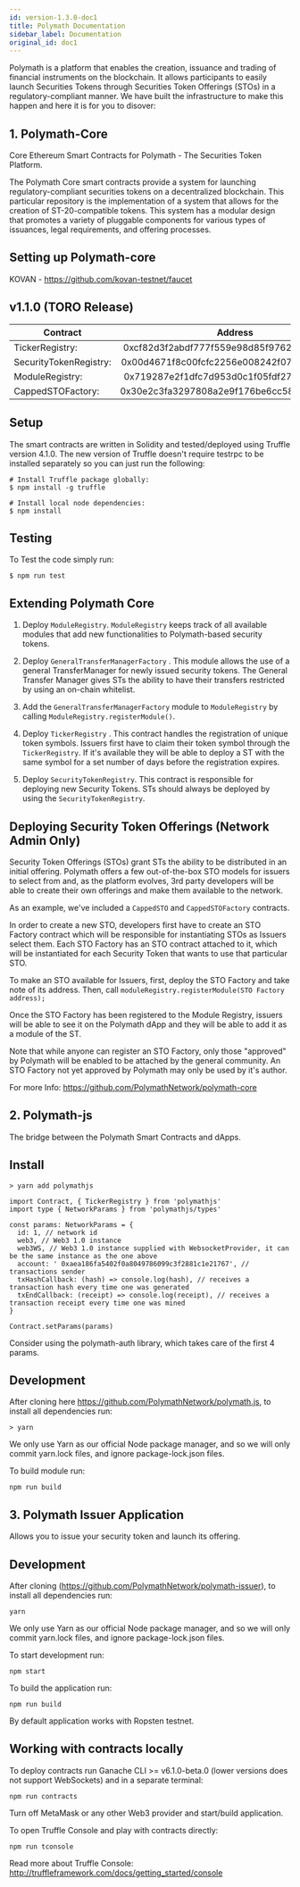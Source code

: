 ```yaml
---
id: version-1.3.0-doc1
title: Polymath Documentation
sidebar_label: Documentation
original_id: doc1
---
```

Polymath is a platform that enables the creation, issuance and trading of financial instruments on the blockchain. It allows participants to easily launch Securities Tokens through Securities Token Offerings (STOs) in a regulatory-compliant manner. We have built the infrastructure to make this happen and here it is for you to disover:

## 1. Polymath-Core 

Core Ethereum Smart Contracts for Polymath - The Securities Token Platform.

The Polymath Core smart contracts provide a system for launching regulatory-compliant securities tokens on a decentralized blockchain. This particular repository is the implementation of a system that allows for the creation of ST-20-compatible tokens. This system has a modular design that promotes a variety of pluggable components for various types of issuances, legal requirements, and offering processes.

## Setting up Polymath-core 

KOVAN - https://github.com/kovan-testnet/faucet

## v1.1.0 (TORO Release)

| Contract               | Address                                    |
| -----------------------|:------------------------------------------:| 
| TickerRegistry:        | 0xcf82d3f2abdf777f559e98d85f976283595f0d30 | 
| SecurityTokenRegistry: | 0x00d4671f8c00fcfc2256e008242f07c1428b5836                               |
| ModuleRegistry:        | 0x719287e2f1dfc7d953d0c1f05fdf27934d9c6f30                           |
| CappedSTOFactory:      | 0x30e2c3fa3297808a2e9f176be6cc587cb76259c4 |

## Setup

The smart contracts are written in Solidity and tested/deployed using Truffle version 4.1.0. The new version of Truffle doesn't require testrpc to be installed separately so you can just run the following:
```
# Install Truffle package globally:
$ npm install -g truffle

# Install local node dependencies:
$ npm install
```

## Testing 
To Test the code simply run: 
```
$ npm run test
```

## Extending Polymath Core

1. Deploy ```ModuleRegistry```.  ```ModuleRegistry``` keeps track of all available modules that add new functionalities to Polymath-based security tokens.

2. Deploy ```GeneralTransferManagerFactory``` . This module allows the use of a general TransferManager for newly issued security tokens. The General Transfer Manager gives STs the ability to have their transfers restricted by using an on-chain whitelist.

3. Add the ```GeneralTransferManagerFactory```  module to ```ModuleRegistry``` by calling ```ModuleRegistry.registerModule()```.

4. Deploy ```TickerRegistry``` . This contract handles the registration of unique token symbols. Issuers first have to claim their token symbol through the ```TickerRegistry```. If it's available they will be able to deploy a ST with the same symbol for a set number of days before the registration expires.

5. Deploy ```SecurityTokenRegistry```. This contract is responsible for deploying new Security Tokens. STs should always be deployed by using the ```SecurityTokenRegistry```.

## Deploying Security Token Offerings (Network Admin Only)

Security Token Offerings (STOs) grant STs the ability to be distributed in an initial offering. Polymath offers a few out-of-the-box STO models for issuers to select from and, as the platform evolves, 3rd party developers will be able to create their own offerings and make them available to the network.

As an example, we've included a ```CappedSTO``` and ```CappedSTOFactory``` contracts.

In order to create a new STO, developers first have to create an STO Factory contract which will be responsible for instantiating STOs as Issuers select them. Each STO Factory has an STO contract attached to it, which will be instantiated for each Security Token that wants to use that particular STO.

To make an STO available for Issuers, first, deploy the STO Factory and take note of its address. Then, call ```moduleRegistry.registerModule(STO Factory address);```

Once the STO Factory has been registered to the Module Registry, issuers will be able to see it on the Polymath dApp and they will be able to add it as a module of the ST.

Note that while anyone can register an STO Factory, only those "approved" by Polymath will be enabled to be attached by the general community. An STO Factory not yet approved by Polymath may only be used by it's author.


For more Info: https://github.com/PolymathNetwork/polymath-core

## 2. Polymath-js

The bridge between the Polymath Smart Contracts and dApps.

## Install 

```
> yarn add polymathjs
```

```
import Contract, { TickerRegistry } from 'polymathjs'
import type { NetworkParams } from 'polymathjs/types'

const params: NetworkParams = {
  id: 1, // network id
  web3, // Web3 1.0 instance
  web3WS, // Web3 1.0 instance supplied with WebsocketProvider, it can be the same instance as the one above
  account: ' 0xaea186fa5402f0a8049786099c3f2881c1e21767', // transactions sender
  txHashCallback: (hash) => console.log(hash), // receives a transaction hash every time one was generated
  txEndCallback: (receipt) => console.log(receipt), // receives a transaction receipt every time one was mined
}

Contract.setParams(params)
```

Consider using the polymath-auth library, which takes care of the first 4 params.

## Development

After cloning here https://github.com/PolymathNetwork/polymath.js, to install all dependencies run:

```
> yarn
```

We only use Yarn as our official Node package manager, and so we will only commit yarn.lock files, and ignore package-lock.json files.

To build module run:

```
npm run build
```




## 3. Polymath Issuer Application

Allows you to issue your security token and launch its offering.

## Development

After cloning (https://github.com/PolymathNetwork/polymath-issuer), to install all dependencies run:

```
yarn
```

We only use Yarn as our official Node package manager, and so we will only commit yarn.lock files, and ignore package-lock.json files.

To start development run:

```
npm start
```

To build the application run:

```
npm run build
```

By default application works with Ropsten testnet.

## Working with contracts locally

To deploy contracts run Ganache CLI >= v6.1.0-beta.0 (lower versions does not support WebSockets) and in a separate terminal:

```
npm run contracts
```

Turn off MetaMask or any other Web3 provider and start/build application.

To open Truffle Console and play with contracts directly:

```
npm run tconsole
```

Read more about Truffle Console: http://truffleframework.com/docs/getting_started/console
